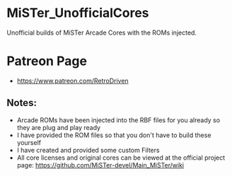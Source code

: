 # MiSTer_UnofficialCores
Unofficial builds of MiSTer Arcade Cores with the ROMs injected.

# Patreon Page
* https://www.patreon.com/RetroDriven

## Notes: ##
* Arcade ROMs have been injected into the RBF files for you already so they are plug and play ready
* I have provided the ROM files so that you don't have to build these yourself
* I have created and provided some custom Filters
* All core licenses and original cores can be viewed at the official project page: https://github.com/MiSTer-devel/Main_MiSTer/wiki



